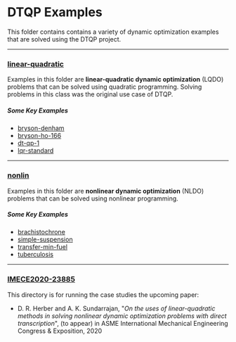 # DTQP Examples

This folder contains contains a variety of dynamic optimization examples that  are solved using the DTQP project.

---
### [linear-quadratic](linear-quadratic/)

Examples in this folder are **linear-quadratic dynamic optimization** (LQDO) problems that can be solved using quadratic programming.
Solving problems in this class was the original use case of DTQP.

##### Some Key Examples
- [bryson-denham](linear-quadratic/bryson-denham/)
- [bryson-ho-166](linear-quadratic/bryson-ho-166)
- [dt-qp-1](linear-quadratic/dt-qp-1)
- [lqr-standard](linear-quadratic/lqr-standard)

---
### [nonlin](nonlin/)

Examples in this folder are **nonlinear dynamic optimization** (NLDO) problems that can be solved using nonlinear programming.

##### Some Key Examples
- [brachistochrone](nonlin/brachistochrone/)
- [simple-suspension](nonlin/simple-suspension/)
- [transfer-min-fuel](nonlin/transfer-min-fuel/)
- [tuberculosis](nonlin/tuberculosis/)

---
### [IMECE2020-23885](IMECE2020-23885/)

This directory is for running the case studies the upcoming paper:
- D. R. Herber and A. K. Sundarrajan, "*On the uses of linear-quadratic methods in solving nonlinear dynamic optimization problems with direct transcription*", (to appear) in ASME International Mechanical Engineering Congress & Exposition, 2020